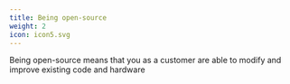 ```yaml
---
title: Being open-source
weight: 2
icon: icon5.svg
---
```


Being open-source means that you as a customer are able to modify and improve existing code and hardware
